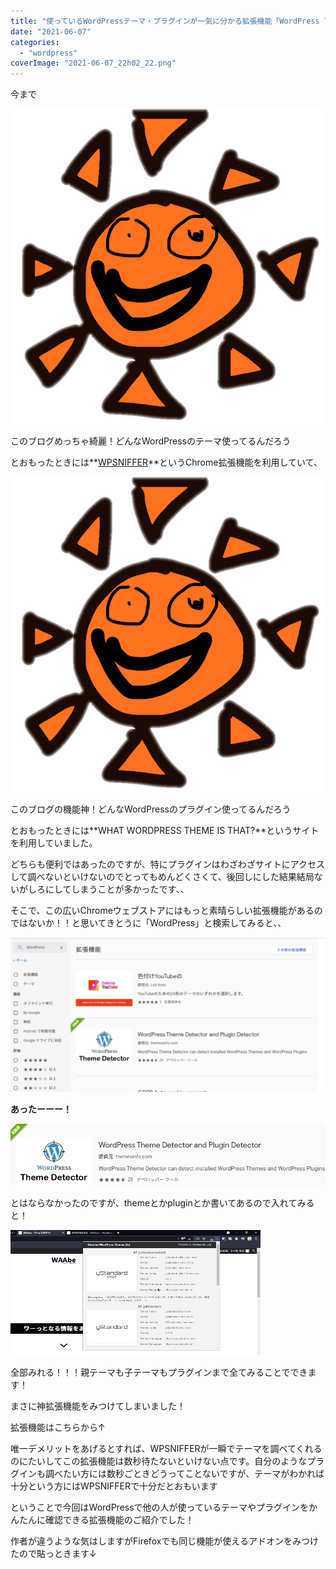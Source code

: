 ```yaml
---
title: "使っているWordPressテーマ・プラグインが一気に分かる拡張機能「WordPress Theme Detector and Plugins Detector 」"
date: "2021-06-07"
categories: 
  - "wordpress"
coverImage: "2021-06-07_22h02_22.png"
---
```


今まで

![](images/c13659e1f7cb19f5073f5c1e53eeb78a.png)

このブログめっちゃ綺麗！どんなWordPressのテーマ使ってるんだろう

とおもったときには**[WPSNIFFER](https://chrome.google.com/webstore/detail/wordpress-theme-detector/bjccepbfbikbpbgillfgicihhmpmjbjd)**というChrome拡張機能を利用していて、

![](images/c13659e1f7cb19f5073f5c1e53eeb78a.png)

このブログの機能神！どんなWordPressのプラグイン使ってるんだろう

とおもったときには**WHAT WORDPRESS THEME IS THAT?**というサイトを利用していました。

どちらも便利ではあったのですが、特にプラグインはわざわざサイトにアクセスして調べないといけないのでとってもめんどくさくて、後回しにした結果結局ないがしろにしてしまうことが多かったです、、

そこで、この広いChromeウェブストアにはもっと素晴らしい拡張機能があるのではないか！！と思いてきとうに「WordPress」と検索してみると、、

![](images/2021-06-07_21h40_30-1024x502.png)

**あったーーー！**

![](images/2021-06-07_21h40_30-1.png)

とはならなかったのですが、themeとかpluginとか書いてあるので入れてみると！

![](images/dfjasklfjaklfjasdklfjklajwiofjakljklwjekljaklsfjwio.gif)

全部みれる！！！親テーマも子テーマもプラグインまで全てみることでできます！

まさに神拡張機能をみつけてしまいました！

拡張機能はこちらから↑

  
唯一デメリットをあげるとすれば、WPSNIFFERが一瞬でテーマを調べてくれるのにたいしてこの拡張機能は数秒待たないといけない点です。自分のようなプラグインも調べたい方には数秒ごときどうってことないですが、テーマがわかれば十分という方にはWPSNIFFERで十分だとおもいます

ということで今回はWordPressで他の人が使っているテーマやプラグインをかんたんに確認できる拡張機能のご紹介でした！

作者が違うような気はしますがFirefoxでも同じ機能が使えるアドオンをみつけたので貼っときます↓
